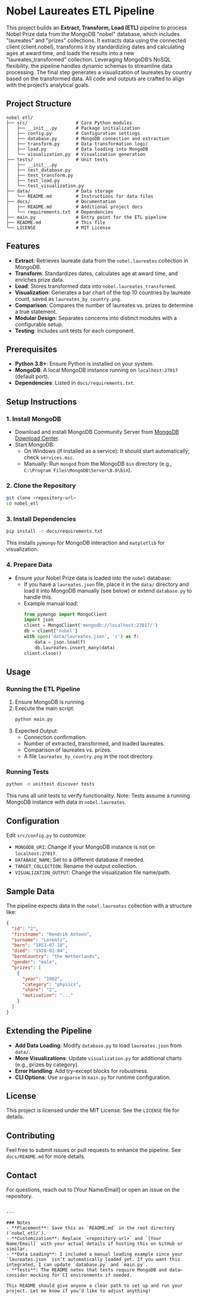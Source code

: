 # Nobel Laureates ETL Pipeline

This project builds an **Extract, Transform, Load (ETL)** pipeline to process Nobel Prize data from the MongoDB "nobel" database, which includes "laureates" and "prizes" collections. It extracts data using the connected client (client.nobel), transforms it by standardizing dates and calculating ages at award time, and loads the results into a new "laureates_transformed" collection. Leveraging MongoDB’s NoSQL flexibility, the pipeline handles dynamic schemas to streamline data processing. The final step generates a visualization of laureates by country based on the transformed data. All code and outputs are crafted to align with the project’s analytical goals.

## Project Structure

```
nobel_etl/
├── src/                  # Core Python modules
│   ├── __init__.py       # Package initialization
│   ├── config.py         # Configuration settings
│   ├── database.py       # MongoDB connection and extraction
│   ├── transform.py      # Data transformation logic
│   ├── load.py           # Data loading into MongoDB
│   └── visualization.py  # Visualization generation
├── tests/                # Unit tests
│   ├── __init__.py
│   ├── test_database.py
│   ├── test_transform.py
│   ├── test_load.py
│   └── test_visualization.py
├── data/                 # Data storage
│   └── README.md         # Instructions for data files
├── docs/                 # Documentation
│   ├── README.md         # Additional project docs
│   └── requirements.txt  # Dependencies
├── main.py               # Entry point for the ETL pipeline
├── README.md             # This file
└── LICENSE               # MIT License
```

## Features
- **Extract**: Retrieves laureate data from the `nobel.laureates` collection in MongoDB.
- **Transform**: Standardizes dates, calculates age at award time, and enriches prize data.
- **Load**: Stores transformed data into `nobel.laureates_transformed`.
- **Visualization**: Generates a bar chart of the top 10 countries by laureate count, saved as `laureates_by_country.png`.
- **Comparison**: Compares the number of laureates vs. prizes to determine a true statement.
- **Modular Design**: Separates concerns into distinct modules with a configurable setup.
- **Testing**: Includes unit tests for each component.

## Prerequisites
- **Python 3.8+**: Ensure Python is installed on your system.
- **MongoDB**: A local MongoDB instance running on `localhost:27017` (default port).
- **Dependencies**: Listed in `docs/requirements.txt`.

## Setup Instructions

### 1. Install MongoDB
- Download and install MongoDB Community Server from [MongoDB Download Center](https://www.mongodb.com/try/download/community).
- Start MongoDB:
  - On Windows (if installed as a service): It should start automatically; check `services.msc`.
  - Manually: Run `mongod` from the MongoDB `bin` directory (e.g., `C:\Program Files\MongoDB\Server\8.0\bin`).

### 2. Clone the Repository
```bash
git clone <repository-url>
cd nobel_etl
```

### 3. Install Dependencies
```bash
pip install -r docs/requirements.txt
```
This installs `pymongo` for MongoDB interaction and `matplotlib` for visualization.

### 4. Prepare Data
- Ensure your Nobel Prize data is loaded into the `nobel` database:
  - If you have a `laureates.json` file, place it in the `data/` directory and load it into MongoDB manually (see below) or extend `database.py` to handle this.
  - Example manual load:
    ```python
    from pymongo import MongoClient
    import json
    client = MongoClient('mongodb://localhost:27017/')
    db = client['nobel']
    with open('data/laureates.json', 'r') as f:
        data = json.load(f)
        db.laureates.insert_many(data)
    client.close()
    ```

## Usage

### Running the ETL Pipeline
1. Ensure MongoDB is running.
2. Execute the main script:
   ```bash
   python main.py
   ```
3. Expected Output:
   - Connection confirmation.
   - Number of extracted, transformed, and loaded laureates.
   - Comparison of laureates vs. prizes.
   - A file `laureates_by_country.png` in the root directory.

### Running Tests
```bash
python -m unittest discover tests
```
This runs all unit tests to verify functionality. Note: Tests assume a running MongoDB instance with data in `nobel.laureates`.

## Configuration
Edit `src/config.py` to customize:
- `MONGODB_URI`: Change if your MongoDB instance is not on `localhost:27017`.
- `DATABASE_NAME`: Set to a different database if needed.
- `TARGET_COLLECTION`: Rename the output collection.
- `VISUALIZATION_OUTPUT`: Change the visualization file name/path.

## Sample Data
The pipeline expects data in the `nobel.laureates` collection with a structure like:
```json
{
  "id": "2",
  "firstname": "Hendrik Antoon",
  "surname": "Lorentz",
  "born": "1853-07-18",
  "died": "1928-02-04",
  "bornCountry": "the Netherlands",
  "gender": "male",
  "prizes": [
    {
      "year": "1902",
      "category": "physics",
      "share": "2",
      "motivation": "..."
    }
  ]
}
```

## Extending the Pipeline
- **Add Data Loading**: Modify `database.py` to load `laureates.json` from `data/`.
- **More Visualizations**: Update `visualization.py` for additional charts (e.g., prizes by category).
- **Error Handling**: Add try-except blocks for robustness.
- **CLI Options**: Use `argparse` in `main.py` for runtime configuration.

## License
This project is licensed under the MIT License. See the `LICENSE` file for details.

## Contributing
Feel free to submit issues or pull requests to enhance the pipeline. See `docs/README.md` for more details.

## Contact
For questions, reach out to [Your Name/Email] or open an issue on the repository.
```

---

### Notes
- **Placement**: Save this as `README.md` in the root directory (`nobel_etl/`).
- **Customization**: Replace `<repository-url>` and `[Your Name/Email]` with your actual details if hosting this on GitHub or similar.
- **Data Loading**: I included a manual loading example since your `laureates.json` isn’t automatically loaded yet. If you want this integrated, I can update `database.py` and `main.py`.
- **Tests**: The README notes that tests require MongoDB and data—consider mocking for CI environments if needed.

This README should give anyone a clear path to set up and run your project. Let me know if you’d like to adjust anything!
